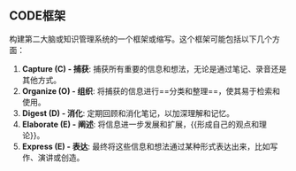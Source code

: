 ## CODE框架
构建第二大脑或知识管理系统的一个框架或缩写。这个框架可能包括以下几个方面：
1. **Capture (C) - 捕获**: 捕获所有重要的信息和想法，无论是通过笔记、录音还是其他方式。
2. **Organize (O) - 组织**: 将捕获的信息进行==分类和整理==，使其易于检索和使用。
3. **Digest (D) - 消化**: 定期回顾和消化笔记，以加深理解和记忆。
4. **Elaborate (E) - 阐述**: 将信息进一步发展和扩展，{{形成自己的观点和理论}}。
5. **Express (E) - 表达**: 最终将这些信息和想法通过某种形式表达出来，比如写作、演讲或创造。
<!--SR:!2025-03-26,3,250!2025-03-31,8,250-->
